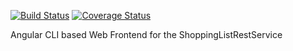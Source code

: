 [![Build Status](https://travis-ci.org/cwr10010/shoppinglist-js.svg?branch=master)](https://travis-ci.org/cwr10010/shoppinglist-js)
[![Coverage Status](https://coveralls.io/repos/github/cwr10010/shoppinglist-js/badge.svg?branch=master)](https://coveralls.io/github/cwr10010/shoppinglist-js)

Angular CLI based Web Frontend for the ShoppingListRestService
